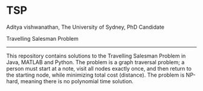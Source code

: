 # TSP
Aditya vishwanathan, The University of Sydney, PhD Candidate

Travelling Salesman Problem
- - - - - - - - - - - - - - -
This repository contains solutions to the Travelling Salesman Problem in Java, MATLAB and Python.
The problem is a graph traversal problem; a person must start at a note, visit all nodes exactly once, and then return to the starting node, while minimizing total cost (distance). The problem is NP-hard, meaning there is no polynomial time solution.
